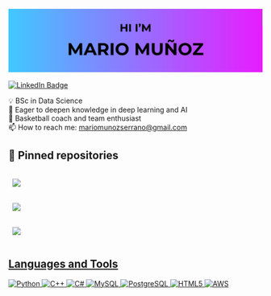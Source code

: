 [![Mario Muñoz GitHub Banner](./assets/GitHubHeader.png)]()

[![LinkedIn Badge](https://img.shields.io/badge/LinkedIn-Profile-informational?style=flat&logo=linkedin&logoColor=white&color=0D76A8)](https://es.linkedin.com/in/mario-mu%C3%B1oz-serrano)

💡 BSc in Data Science</br>
🧠 Eager to deepen knowledge in deep learning and AI</br>
🏀 Basketball coach and team enthusiast</br>
📫 How to reach me: mariomunozserrano@gmail.com</br>

## 📌 Pinned repositories

<a href="https://github.com/mariomunooz/nba-careers">
  <img align="center" style="margin:1rem 0.5rem" src="https://github-readme-stats.vercel.app/api/pin/?username=mariomunooz&repo=nba-careers&title_color=ffffff&text_color=c9cacc&icon_color=4AB197&bg_color=1A2B34" />
</a>

<br>

<a href="https://github.com/jordialfonsop/smARtShopper">
  <img align="center" style="margin:1rem 0.5rem" src="https://github-readme-stats.vercel.app/api/pin/?username=jordialfonsop&repo=smARtShopper&title_color=ffffff&text_color=c9cacc&icon_color=4AB197&bg_color=1A2B34" />

<br>

<a href="https://github.com/MartaAlet/smARt-shopper-API">
  <img align="center" style="margin:1rem 0.5rem" src="https://github-readme-stats.vercel.app/api/pin/?username=MartaAlet&repo=smARt-shopper-API&title_color=ffffff&text_color=c9cacc&icon_color=4AB197&bg_color=1A2B34" />




## Languages and Tools
![Python](https://img.shields.io/badge/python-3670A0?style=for-the-badge&logo=python&logoColor=ffdd54)
![C++](https://img.shields.io/badge/c++-%2300599C.svg?style=for-the-badge&logo=c%2B%2B&logoColor=white)
![C#](https://img.shields.io/badge/c%23-%23239120.svg?style=for-the-badge&logo=csharp&logoColor=white)
![MySQL](https://img.shields.io/badge/MySQL-005C84?style=for-the-badge&logo=mysql&logoColor=white)
![PostgreSQL](https://img.shields.io/badge/PostgreSQL-316192?style=for-the-badge&logo=postgresql&logoColor=white)
![HTML5](https://img.shields.io/badge/html5-%23E34F26.svg?style=for-the-badge&logo=html5&logoColor=white)
![AWS](https://img.shields.io/badge/AWS-%23FF9900.svg?style=for-the-badge&logo=amazon-aws&logoColor=white)



